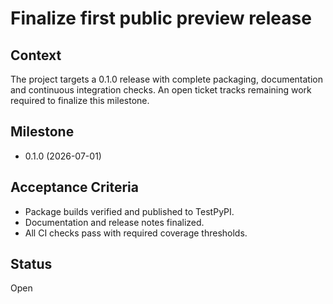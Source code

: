 # Finalize first public preview release

## Context
The project targets a 0.1.0 release with complete packaging, documentation
and continuous integration checks. An open ticket tracks remaining work
required to finalize this milestone.

## Milestone

- 0.1.0 (2026-07-01)

## Acceptance Criteria
- Package builds verified and published to TestPyPI.
- Documentation and release notes finalized.
- All CI checks pass with required coverage thresholds.

## Status
Open
